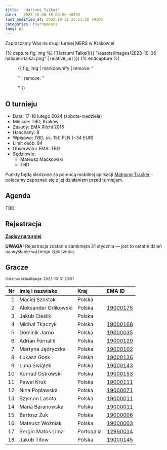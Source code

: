 ```yaml
---
title:  "Hatsumi Taikai"
date:   2023-10-06 16:00:00 +0200
last_modified_at: 2023-10-31 23:51:30 +0100
categories: tournaments
lang: pl
---
```


Zapraszamy Was na drugi turniej MERS w Krakowie!

{% capture fig_img %}
![Hatsumi Taikai]({{ "/assets/images/2023-10-06-hatsumi-taikai.png" | relative_url }})
{% endcapture %}

<figure>
  {{ fig_img | markdownify | remove: "<p>" | remove: "</p>" }}
</figure>

## O turnieju

* Data: 17-18 lutego 2024 (sobota-niedziela)
* Miejsce: TBD, Kraków
* Zasady: EMA Riichi 2016
* Hanchany: 8
* Wpisowe: TBD, ok. 150 PLN (~34 EUR)
* Limit osób: 84
* Obserwator EMA: TBD
* Sędziowie:
  - Mateusz Maćkowski
  - TBD

Punkty będą śledzone za pomocą mobilnej aplikacji [Mahjong Tracker](https://mahjongtracker.com/) - polecamy zapoznać się
z jej działaniem przed turniejem.

## Agenda

TBD

## Rejestracja

**[Zapisy na turniej](https://forms.gle/Q9MxGdNQU1fJbf746)**

**UWAGA:** Rejestracja zostanie zamknięta 31 stycznia &mdash; jest to ostatni dzień na wysłanie ważnego zgłoszenia.

## Gracze

<small>Ostatnia aktualizacja: 2023-10-31 23:51</small>

| Nr | Imię i nazwisko                          | Kraj                 | EMA ID                                                              |
|---:|:-----------------------------------------|:---------------------|:--------------------------------------------------------------------|
|  1 | Maciej Szostak                           | Polska               |                                                                     |
|  2 | Aleksander Orlikowski                    | Polska               | [19000175](http://mahjong-europe.org/ranking/Players/19000175.html) |
|  3 | Jakub Cieślik                            | Polska               |                                                                     |
|  4 | Michał Tkaczyk                           | Polska               | [19000168](http://mahjong-europe.org/ranking/Players/19000168.html) |
|  5 | Dominik Jarno                            | Polska               | [19000035](http://mahjong-europe.org/ranking/Players/19000035.html) |
|  6 | Adrian Fornalik                          | Polska               | [19000120](http://mahjong-europe.org/ranking/Players/19000120.html) |
|  7 | Martyna Jędryczka                        | Polska               | [19000102](http://mahjong-europe.org/ranking/Players/19000102.html) |
|  8 | Łukasz Gosk                              | Polska               | [19000136](http://mahjong-europe.org/ranking/Players/19000136.html) |
|  9 | Luna Świątek                             | Polska               | [19000143](http://mahjong-europe.org/ranking/Players/19000143.html) |
| 10 | Konrad Ostrowski                         | Polska               | [19000153](http://mahjong-europe.org/ranking/Players/19000153.html) |
| 11 | Paweł Kruk                               | Polska               | [19000111](http://mahjong-europe.org/ranking/Players/19000111.html) |
| 12 | Nina Popławska                           | Polska               | [19000071](http://mahjong-europe.org/ranking/Players/19000071.html) |
| 13 | Szymon Lasota                            | Polska               | [19000011](http://mahjong-europe.org/ranking/Players/19000011.html) |
| 14 | Maria Baranowska                         | Polska               | [19000011](http://mahjong-europe.org/ranking/Players/19000011.html) |
| 15 | Bartosz Żuk                              | Polska               | [19000006](http://mahjong-europe.org/ranking/Players/19000006.html) |
| 16 | Mateusz Woźniak                          | Polska               | [19000003](http://mahjong-europe.org/ranking/Players/19000003.html) |
| 17 | Sergio Matos Lima                        | Portugalia           | [12990014](http://mahjong-europe.org/ranking/Players/12990014.html) |
| 18 | Jakub Titow                              | Polska               | [19000145](http://mahjong-europe.org/ranking/Players/19000145.html) |

